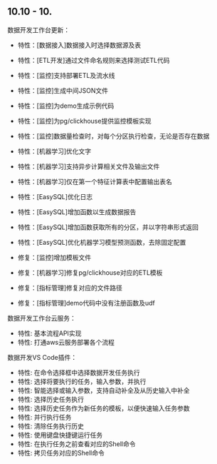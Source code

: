 
## 10.10 - 10.
数据开发工作台更新：

- 特性：[数据接入]数据接入时选择数据源及表
- 特性：[ETL开发]通过文件命名规则来选择测试ETL代码
- 特性：[监控]支持部署ETL及流水线
- 特性：[监控]生成中间JSON文件
- 特性：[监控]为demo生成示例代码
- 特性：[监控]为pg/clickhouse提供监控模板实现
- 特性：[监控]数据量检查时，对每个分区执行检查，无论是否存在数据
- 特性：[机器学习]优化文字
- 特性：[机器学习]支持异步计算相关文件及输出文件
- 特性：[机器学习]仅在第一个特征计算表中配置输出表名
- 特性：[EasySQL]优化日志
- 特性：[EasySQL]增加函数以生成数据报告
- 特性：[EasySQL]增加函数获取所有的分区，并以字符串形式返回
- 特性：[EasySQL]优化机器学习模型预测函数，去除固定配置

- 修复：[监控]增加模板文件
- 修复：[机器学习]修复pg/clickhouse对应的ETL模板
- 修复：[指标管理]修复对应的文件路径
- 修复：[指标管理]demo代码中没有注册函数及udf

数据开发工作台云服务：

- 特性: 基本流程API实现
- 特性: 打通aws云服务部署各个流程

数据开发VS Code插件：

- 特性: 在命令选择框中选择数据开发任务执行
- 特性: 选择将要执行的任务，输入参数，并执行
- 特性: 智能选择或输入参数，支持自动补全及从历史输入中补全
- 特性: 选择历史任务执行
- 特性: 选择历史任务作为新任务的模板，以便快速输入任务参数
- 特性: 并行执行任务
- 特性: 清除任务执行历史
- 特性: 使用键盘快捷键运行任务
- 特性: 在执行任务之前查看对应的Shell命令
- 特性: 拷贝任务对应的Shell命令






